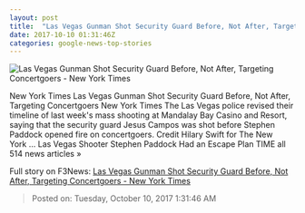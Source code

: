 ```yaml
---
layout: post
title:  "Las Vegas Gunman Shot Security Guard Before, Not After, Targeting Concertgoers - New York Times"
date: 2017-10-10 01:31:46Z
categories: google-news-top-stories
---
```


![Las Vegas Gunman Shot Security Guard Before, Not After, Targeting Concertgoers - New York Times](https://static01.nyt.com/images/2017/10/09/us/10vegas/10vegas-facebookJumbo.jpg)

New York Times Las Vegas Gunman Shot Security Guard Before, Not After, Targeting Concertgoers New York Times The Las Vegas police revised their timeline of last week's mass shooting at Mandalay Bay Casino and Resort, saying that the security guard Jesus Campos was shot before Stephen Paddock opened fire on concertgoers. Credit Hilary Swift for The New York ... Las Vegas Shooter Stephen Paddock Had an Escape Plan TIME all 514 news articles »


Full story on F3News: [Las Vegas Gunman Shot Security Guard Before, Not After, Targeting Concertgoers - New York Times](http://www.f3nws.com/n/3sNTMC)

> Posted on: Tuesday, October 10, 2017 1:31:46 AM
